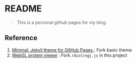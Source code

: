 # README

> This is a personal github pages for my blog.

## Reference

1. [Minimal: Jekyll theme for GitHub Pages ](https://github.com/pages-themes/minimal): Fork basic theme
2. [WebGL protein viewer](https://github.com/arose/ngl)
: Fork `/dist/ngj.js` in this project